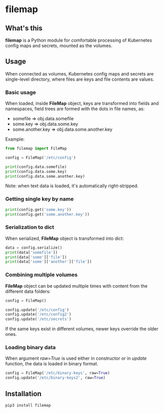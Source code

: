 # filemap

## What's this

**filemap** is a Python module for comfortable processing of Kubernetes config
maps and secrets, mounted as the volumes.

## Usage

When connected as volumes, Kubernetes config maps and secrets are single-level
directory, where files are keys and file contents are values.

### Basic usage

When loaded, inside **FileMap** object, keys are transformed into fields and
namespaces, field trees are formed with the dots in file names, as:

* somefile => obj.data.somefile
* some.key => obj.data.some.key
* some.another.key => obj.data.some.another.key

Example:

```python
from filemap import FileMap

config = FileMap('/etc/config')

print(config.data.somefile)
print(config.data.some.key)
print(config.data.some.another.key)
```

Note: when text data is loaded, it's automatically right-stripped.

### Getting single key by name

```python
print(config.get('some.key'))
print(config.get('some.another.key'))
```

### Serialization to dict

When serialized, **FileMap** object is transformed into dict:

```python
data = config.serialize()
print(data['somefile'])
print(data['some']['file'])
print(data['some']['another']['file'])
```

### Combining multiple volumes

**FileMap** object can be updated multiple times with content from the
different data folders:

```python
config = FileMap()

config.update('/etc/config')
config.update('/etc/config2')
config.update('/etc/secrets')
```

If the same keys exist in different volumes, newer keys override the older
ones.

### Loading binary data

When argument *raw=True* is used either in constructor or in *update* function,
the data is loaded in binary format.

```python
config = FileMap('/etc/binary-keys', raw=True)
config.update('/etc/binary-keys2', raw=True)
```

## Installation

```shell
pip3 install filemap
```
